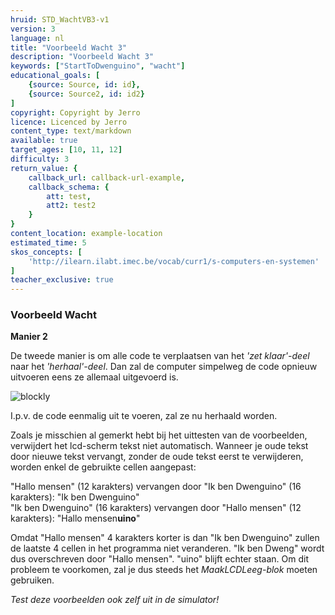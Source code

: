 ```yaml
---
hruid: STD_WachtVB3-v1
version: 3
language: nl
title: "Voorbeeld Wacht 3"
description: "Voorbeeld Wacht 3"
keywords: ["StartToDwenguino", "wacht"]
educational_goals: [
    {source: Source, id: id}, 
    {source: Source2, id: id2}
]
copyright: Copyright by Jerro
licence: Licenced by Jerro
content_type: text/markdown
available: true
target_ages: [10, 11, 12]
difficulty: 3
return_value: {
    callback_url: callback-url-example,
    callback_schema: {
        att: test,
        att2: test2
    }
}
content_location: example-location
estimated_time: 5
skos_concepts: [
    'http://ilearn.ilabt.imec.be/vocab/curr1/s-computers-en-systemen'
]
teacher_exclusive: true
---
```

### Voorbeeld Wacht

**Manier 2**

De tweede manier is om alle code te verplaatsen van het *'zet klaar'-deel* naar het *'herhaal'-deel*. Dan zal de computer simpelweg de code opnieuw uitvoeren eens ze allemaal uitgevoerd is.

![blockly](@learning-object/WACHTWGS3-v1/nl/3)

I.p.v. de code eenmalig uit te voeren, zal ze nu herhaald worden.  
  
Zoals je misschien al gemerkt hebt bij het uittesten van de voorbeelden, verwijdert het lcd-scherm tekst niet automatisch. Wanneer je oude tekst door nieuwe tekst vervangt, zonder de oude tekst eerst te verwijderen, worden enkel de gebruikte cellen aangepast:  

"Hallo mensen" (12 karakters) vervangen door "Ik ben Dwenguino" (16 karakters): "Ik ben Dwenguino"  
"Ik ben Dwenguino" (16 karakters) vervangen door "Hallo mensen" (12 karakters): "Hallo mensen**uino**"  

Omdat "Hallo mensen" 4 karakters korter is dan "Ik ben Dwenguino" zullen de laatste 4 cellen in het programma niet veranderen. "Ik ben Dweng" wordt dus overschreven door "Hallo mensen". "uino" blijft echter staan. Om dit probleem te voorkomen, zal je dus steeds het *MaakLCDLeeg-blok* moeten gebruiken.

*Test deze voorbeelden ook zelf uit in de simulator!*
